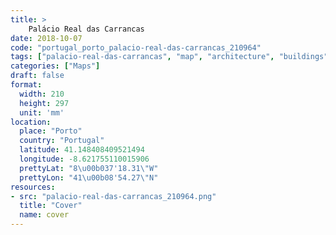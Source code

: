```yaml
---
title: > 
    Palácio Real das Carrancas
date: 2018-10-07
code: "portugal_porto_palacio-real-das-carrancas_210964"
tags: ["palacio-real-das-carrancas", "map", "architecture", "buildings", "Porto", "Portugal"]
categories: ["Maps"]
draft: false
format:
  width: 210
  height: 297
  unit: 'mm'
location:
  place: "Porto"
  country: "Portugal"
  latitude: 41.148408409521494
  longitude: -8.621755110015906
  prettyLat: "8\u00b037'18.31\"W"
  prettyLon: "41\u00b08'54.27\"N"
resources:
- src: "palacio-real-das-carrancas_210964.png"
  title: "Cover"
  name: cover
---
```

